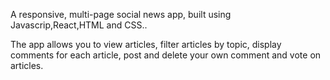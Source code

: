 

A responsive, multi-page social news app, built using Javascrip,React,HTML and CSS..

The app allows you to view articles, filter articles by topic, display comments for each article, post and delete your own comment and vote on articles.



